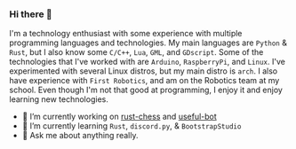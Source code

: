 ### Hi there 👋
I'm a technology enthusiast with some experience with multiple programming languages and technologies. My main languages are `Python` & `Rust`, but I also know some `C/C++`, `Lua`, `GML`, and `GDscript`. Some of the technologies that I've worked with are `Arduino`, `RaspberryPi`, and `Linux`. I've experimented with several Linux distros, but my main distro is `arch`. I also have experience with `First Robotics`, and am on the Robotics team at my school. Even though I'm not that good at programming, I enjoy it and enjoy learning new technologies.


- 🔭 I’m currently working on [rust-chess](https://github.com/23marabi/rust-chess) and [useful-bot](https://github.com/23marabi/useful-bot)
- 🌱 I’m currently learning `Rust`, `discord.py`, & `BootstrapStudio`
- 💬 Ask me about anything really.
